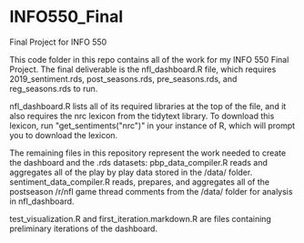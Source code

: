 # INFO550_Final
Final Project for INFO 550

This code folder in this repo contains all of the work for my INFO 550 Final Project. The final deliverable is the nfl_dashboard.R file, which requires 2019_sentiment.rds, post_seasons.rds, pre_seasons.rds, and reg_seasons.rds to run. 

nfl_dashboard.R lists all of its required libraries at the top of the file, and it also requires the nrc lexicon from the tidytext library. To download this lexicon, run "get_sentiments("nrc")" in your instance of R, which will prompt you to download the lexicon.

The remaining files in this repository represent the work needed to create the dashboard and the .rds datasets:
pbp_data_compiler.R reads and aggregates all of the play by play data stored in the /data/ folder.
sentiment_data_compiler.R reads, prepares, and aggregates all of the postseason /r/nfl game thread comments from the /data/ folder for analysis in nfl_dashboard.

test_visualization.R and first_iteration.markdown.R are files containing preliminary iterations of the dashboard.
